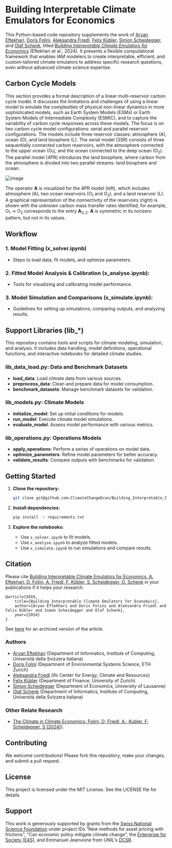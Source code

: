 # Building Interpretable Climate Emulators for Economics

This Python-based code repository supplements the work of [Aryan Eftekhari](https://scholar.google.com/citations?user=GiugKBsAAAAJ&hl=en), [Doris Folini](https://iac.ethz.ch/people-iac/person-detail.NDY3MDg=.TGlzdC82MzcsLTE5NDE2NTk2NTg=.html), [Aleksandra Friedl](https://sites.google.com/view/aleksandrafriedl?pli=1), [Felix Kübler](https://sites.google.com/site/fkubler/), [Simon Scheidegger](https://sites.google.com/site/simonscheidegger/), and [Olaf Schenk](https://search.usi.ch/en/people/9a52a2fdb8d3d26ec16fb1569b590909/schenk-olaf), titled _[Building Interpretable Climate Emulators for Economics](#citation)_ (Eftekhari et al.; 2024).
It presents a flexible computational framework that enables IAM modelers to create interpretable, efficient, and custom-tailored climate emulators to address specific research questions, even without advanced climate science expertise.

<Write breif overview of project>


## Carbon Cycle Models
This section provides a formal description of a linear multi-reservoir carbon cycle model. It discusses the limitations and challenges of using a linear model to emulate the complexities of physical non-linear dynamics in more sophisticated models, such as Earth System Models (ESMs) or Earth System Models of Intermediate Complexity (ESMIC), and to capture the variability of carbon cycle responses across these models. The focus is on two carbon cycle model configurations: serial and parallel reservoir configurations. The models include three reservoir classes: atmosphere (A), ocean (O), and land biosphere (L). The serial model (3SR) consists of three sequentially connected carbon reservoirs, with the atmosphere connected to the upper ocean (O<sub>1</sub>), and the ocean connected to the deep ocean (O<sub>2</sub>). The parallel model (4PR) introduces the land biosphere, where carbon from the atmosphere is divided into two parallel streams: land biosphere and ocean.

![image](https://drive.google.com/uc?id=1HPtr5Wff0OOALSiU70ZoafYnTt_qG5xk)

The operator $\mathbf{A}$ is visualized for the 4PR model (left), which includes atmosphere (A), two ocean reservoirs (O<sub>1</sub> and O<sub>2</sub>), and a land reservoir (L). A graphical representation of the connectivity of the reservoirs (right) is shown with the unknown carbon mass transfer rates identified, for example, O<sub>1</sub>  $\to$ O<sub>2</sub> corresponds to the entry $\mathbf{A}_{3,2}$. $\mathbf{A}$ is symmetric in its nonzero pattern, but not in its values.


## Workflow

### 1. Model Fitting (x_solver.ipynb)
- Steps to load data, fit models, and optimize parameters.

### 2. Fitted Model Analysis & Calibration (x_analyse.ipynb):
- Tools for visualizing and calibrating model performance.

### 3. Model Simulation and Comparisons (x_simulate.ipynb):
- Guidelines for setting up simulations, comparing outputs, and analyzing results.

## Support Libraries (lib_*)
This repository contains tools and scripts for climate modeling, simulation, and analysis. It includes data handling, model definitions, operational functions, and interactive notebooks for detailed climate studies.

### lib_data_load.py: Data and Benchmark Datasets
- **load_data**: Load climate data from various sources.
- **preprocess_data**: Clean and prepare data for model consumption.
- **benchmark_datasets**: Manage benchmark datasets for validation.

### lib_models.py: Climate Models
- **initialize_model**: Set up initial conditions for models.
- **run_model**: Execute climate model simulations.
- **evaluate_model**: Assess model performance with various metrics.

### lib_operations.py: Operations Models
- **apply_operations**: Perform a series of operations on model data.
- **optimize_parameters**: Refine model parameters for better accuracy.
- **validate_results**: Compare outputs with benchmarks for validation.


## Getting Started

1. **Clone the repository:**
   ```sh
   git clone git@github.com:ClimateChangeEcon/Building_Interpretable_Climate_Emulators_forEconomics.git
   ```

2. **Install dependencies:**
   ```sh
   pip install -r requirements.txt
   ```

3. **Explore the notebooks:**
   - Use `x_solver.ipynb` to fit models.
   - Use `x_analyse.ipynb` to analyze fitted models.
   - Use `x_simulate.ipynb` to run simulations and compare results.


## Citation

Please cite [Building Interpretable Climate Emulators for Economics, A. Eftekhari, D. Folini, A. Friedl, F. Kübler, S. Scheidegger, O. Schenk](https://epubs.siam.org/doi/10.1137/21M1392231) in your publications if it helps your research:
```
@article{XXXX,
    title={Building Interpretable Climate Emulators for Economics},
    author={Aryan Eftekhari and Doris Folini and Aleksandra Friedl and Felix Kübler and Simon Scheidegger and Olaf Schenk},
    year={2024}
}
```
See [here](https://arxiv.org/pdf/XXX.pdf) for an archived version of the article. 


### Authors
* [Aryan Eftekhari](https://scholar.google.com/citations?user=GiugKBsAAAAJ&hl=en) (Department of Informatics, Institute of Computing, Università della Svizzera italiana)
* [Doris Folini](https://iac.ethz.ch/people-iac/person-detail.NDY3MDg=.TGlzdC82MzcsLTE5NDE2NTk2NTg=.html) (Department of Environmental Systems Science, ETH Zurich)
* [Aleksandra Friedl](https://sites.google.com/view/aleksandrafriedl?pli=1) (ifo Center for Energy, Climate and Resources)
* [Felix Kübler](https://sites.google.com/site/fkubler/) (Department of Finance, University of Zurich)
* [Simon Scheidegger](https://sites.google.com/site/simonscheidegger/) (Department of Economics, University of Lausanne)
* [Olaf Schenk](https://search.usi.ch/en/people/9a52a2fdb8d3d26ec16fb1569b590909/schenk-olaf) (Department of Informatics, Institute of Computing, Università della Svizzera italiana)

### Other Relate Research
* [The Climate in Climate Economics; Folini, D; Friedl, A.; Kubler, F; Scheidegger, S (2024)](climateChangeEcon/Climate_in_Climate_Economics)).


## Contributing

We welcome contributions! Please fork this repository, make your changes, and submit a pull request.


## License

This project is licensed under the MIT License. See the LICENSE file for details.


## Support
This work is generously supported by grants from the [Swiss National Science Foundation](https://www.snf.ch) under project IDs “New methods for asset pricing with frictions”, "Can economic policy mitigate climate change", the [Enterprise for Society (E4S)](https://e4s.center), and Emmanuel Jeanvoine from UNIL's [DCSR](https://www.unil.ch/ci/fr/home/menuinst/calcul--soutien-recherche.html).
